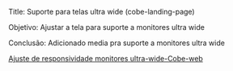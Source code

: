 Title: Suporte para telas ultra wide (cobe-landing-page)

Objetivo: Ajustar a tela para suporte a monitores ultra wide

Conclusão: Adicionado media pra suporte a monitores ultra wide

[Ajuste de responsividade monitores ultra-wide-Cobe-web](https://app.asana.com/1/1209615415004880/project/1209615414588365/task/1210208343070417?focus=true)
